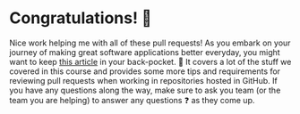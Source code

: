 # Congratulations! :tada:

Nice work helping me with all of these pull requests! As you embark on your journey of making great software applications better everyday, you might want to keep [this article](https://githubber.com/article/crafts/engineering/how-to-review-a-pull-request#approving-a-pull-request) in your back-pocket. :jeans: It covers a lot of the stuff we covered in this course and provides some more tips and requirements for reviewing pull requests when working in repositories hosted in GitHub. If you have any questions along the way, make sure to ask you team (or the team you are helping) to answer any questions :question: as they come up.

